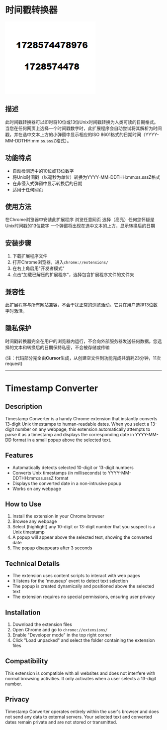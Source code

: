 # 时间戳转换器

![example.gif](./example.gif)

## 描述

此时间戳转换器可以即时将10位或13位Unix时间戳转换为人类可读的日期格式。当您在任何网页上选择一个时间戳数字时，此扩展程序会自动尝试将其解析为时间戳，并在选中文本上方的小弹窗中显示相应的ISO 8601格式的日期时间（YYYY-MM-DDTHH:mm:ss.sssZ格式）。

## 功能特点

- 自动检测选中的10位或13位数字
- 将Unix时间戳（以毫秒为单位）转换为YYYY-MM-DDTHH:mm:ss.sssZ格式
- 在非侵入式弹窗中显示转换后的日期
- 适用于任何网页

## 使用方法

在Chrome浏览器中安装此扩展程序
浏览任意网页
选择（高亮）任何您怀疑是Unix时间戳的13位数字
一个弹窗将出现在选中文本的上方，显示转换后的日期

## 安装步骤

1. 下载扩展程序文件
2. 打开Chrome浏览器，进入`chrome://extensions/`
3. 在右上角启用"开发者模式"
4. 点击"加载已解压的扩展程序"，选择包含扩展程序文件的文件夹

## 兼容性

此扩展程序与所有网站兼容，不会干扰正常的浏览活动。它只在用户选择13位数字时激活。

## 隐私保护

时间戳转换器完全在用户的浏览器内运行，不会向外部服务器发送任何数据。您选择的文本和转换后的日期保持私密，不会被存储或传输

(注：代码部分完全由**Cursor**生成，从创建空文件到功能完成共消耗23分钟，11次request)

--------------------------------------------------


# Timestamp Converter

## Description

Timestamp Converter is a handy Chrome extension that instantly converts 13-digit Unix timestamps to human-readable dates. When you select a 13-digit number on any webpage, this extension automatically attempts to parse it as a timestamp and displays the corresponding date in YYYY-MM-DD format in a small popup above the selected text.

## Features

- Automatically detects selected 10-digit or 13-digit numbers
- Converts Unix timestamps (in milliseconds) to YYYY-MM-DDTHH:mm:ss.sssZ format
- Displays the converted date in a non-intrusive popup
- Works on any webpage

## How to Use

1. Install the extension in your Chrome browser
2. Browse any webpage
3. Select (highlight) any 10-digit or 13-digit number that you suspect is a Unix timestamp
4. A popup will appear above the selected text, showing the converted date
5. The popup disappears after 3 seconds

## Technical Details

- The extension uses content scripts to interact with web pages
- It listens for the 'mouseup' event to detect text selection
- The popup is created dynamically and positioned above the selected text
- The extension requires no special permissions, ensuring user privacy

## Installation

1. Download the extension files
2. Open Chrome and go to `chrome://extensions/`
3. Enable "Developer mode" in the top right corner
4. Click "Load unpacked" and select the folder containing the extension files

## Compatibility

This extension is compatible with all websites and does not interfere with normal browsing activities. It only activates when a user selects a 13-digit number.

## Privacy

Timestamp Converter operates entirely within the user's browser and does not send any data to external servers. Your selected text and converted dates remain private and are not stored or transmitted.